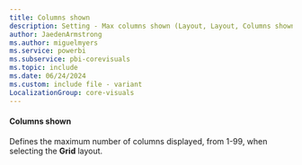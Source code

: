 ```yaml
---
title: Columns shown
description: Setting - Max columns shown (Layout, Layout, Columns shown)
author: JaedenArmstrong
ms.author: miguelmyers
ms.service: powerbi
ms.subservice: pbi-corevisuals
ms.topic: include
ms.date: 06/24/2024
ms.custom: include file - variant
LocalizationGroup: core-visuals
---
```

#### Columns shown

Defines the maximum number of columns displayed, from 1-99, when selecting the **Grid** layout.

